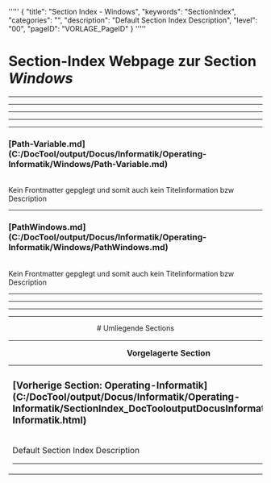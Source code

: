 '''''
{
"title": "Section Index - Windows",
"keywords": "SectionIndex",
"categories": "",
"description": "Default Section Index Description",
"level": "00",
"pageID": "VORLAGE_PageID"
}
'''''


<h1>Section-Index Webpage zur Section <i>Windows</i></h1>

<hr><hr><hr><hr><hr>


<h3>[Path-Variable.md](C:/DocTool/output/Docus/Informatik/Operating-Informatik/Windows/Path-Variable.md)</h3><br>Kein Frontmatter gepglegt und somit auch kein Titelinformation bzw Description<hr>


<h3>[PathWindows.md](C:/DocTool/output/Docus/Informatik/Operating-Informatik/Windows/PathWindows.md)</h3><br>Kein Frontmatter gepglegt und somit auch kein Titelinformation bzw Description<hr><center><hr><hr><hr> # Umliegende Sections
 </h2><br><table><thead> <tr> <th><center>Vorgelagerte Section</center></th> <th><center>Nachgelagerte Section</center></th></tr></thead><tbody><tr><td><h3>[Vorherige Section: Operating-Informatik](C:/DocTool/output/Docus/Informatik/Operating-Informatik/SectionIndex_DocTooloutputDocusInformatikOperating-Informatik.html)</h3><br>Default Section Index Description<hr></td><td>ListeNachgelagerte Sections</td></tr></tbody></table>